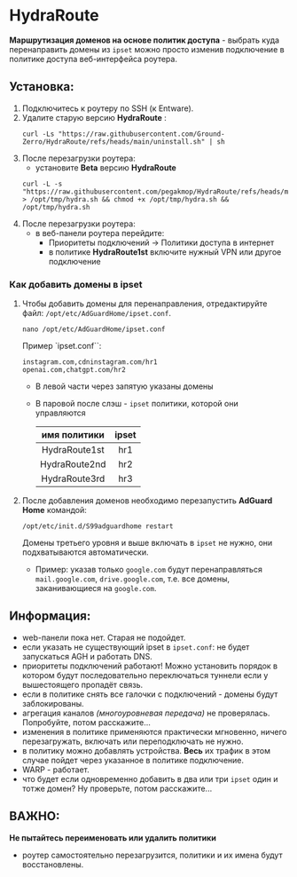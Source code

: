 # HydraRoute

**Маршрутизация доменов на основе политик доступа** - выбрать куда перенаправить домены из `ipset` можно
просто изменив подключение в политике доступа веб-интерфейса роутера. 

## Установка:
1. Подключитесь к роутеру по SSH (к Entware).
2. Удалите старую версию **HydraRoute** :
    ```
    curl -Ls "https://raw.githubusercontent.com/Ground-Zerro/HydraRoute/refs/heads/main/uninstall.sh" | sh
    ```
3. После перезагрузки роутера:
    - установите **Beta** версию **HydraRoute**
    ```
    curl -L -s "https://raw.githubusercontent.com/pegakmop/HydraRoute/refs/heads/main/beta/hydra.sh" > /opt/tmp/hydra.sh && chmod +x /opt/tmp/hydra.sh && /opt/tmp/hydra.sh
    ```
3. После перезагрузки роутера:
    - в веб-панели роутера перейдите:
      * Приоритеты подключений -> Политики доступа в интернет
      * в политике **HydraRoute1st** включите нужный VPN или другое подключение

### Как добавить домены в ipset
1. Чтобы добавить домены для перенаправления, отредактируйте файл: `/opt/etc/AdGuardHome/ipset.conf`.
    ```
    nano /opt/etc/AdGuardHome/ipset.conf
    ```
   
   Пример `ipset.conf``:
   ```
   instagram.com,cdninstagram.com/hr1
   openai.com,chatgpt.com/hr2
   ```

   * В левой части через запятую указаны домены
   * В паровой после слэш - `ipset` политики, которой они управляются

       |  имя политики   |  ipset  |
       |:---------------:|:-------:|
       |  HydraRoute1st  |   hr1   |
       |  HydraRoute2nd  |   hr2   |
       |  HydraRoute3rd  |   hr3   |

2. После добавления доменов необходимо перезапустить **AdGuard Home** командой:
    ```
    /opt/etc/init.d/S99adguardhome restart
    ```
	Домены третьего уровня и выше включать в `ipset` не нужно, они подхватываются автоматически.
	* Пример: указав только `google.com` будут перенаправляться `mail.google.com`, `drive.google.com`, т.е. все домены, заканивающиеся на `google.com`.

## Информация:
- web-панели пока нет. Старая не подойдет.
- если указать не существующий ipset в `ipset.conf`: не будет запускаться AGH и работать DNS.
- приоритеты подключений работают! Можно установить порядок в котором будут последовательно переключаться туннели
если у вышестоящего пропадёт связь.
- если в политике снять все галочки с подключений - домены будут заблокированы.
- агрегация каналов *(многоуровневая передача)* не проверялась. Попробуйте, потом расскажите...
- изменения в политике применяются практически мгновенно, ничего перезагружать, включать или переподключать не нужно.
- в политику можно добавлять устройства. **Весь** их трафик в этом случае пойдет через указанное в политике подключение.
- WARP - работает.
- что будет если одновременно добавить в два или три `ipset` один и тотже домен? Ну проверьте, потом расскажите...

## ВАЖНО:
**Не пытайтесь переименовать или удалить политики**
- роутер самостоятельно перезагрузится, политики и их имена будут восстановлены.
